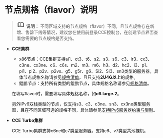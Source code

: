 # 节点规格（flavor）说明<a name="cce_02_0368"></a>

>![](public_sys-resources/icon-note.gif) **说明：** 
>不同区域支持的节点规格（flavor）不同，且节点规格存在新增、售罄下线等情况，建议您在使用前登录CCE控制台，在创建节点界面查看您需要的节点规格是否支持。

-   **CCE集群**

    -   x86节点：CCE集群支持ai1、ct3、t6、s2、s3、s6、c3、ir3、cx3、c3ne、cx3ne、c6、c6s、m2、m3、m6、h3、d2、hc2、i3、p1、pi1、pi2、p2v、p2vs、g5、g5r、g6、Si2、Si3、sn3类型的服务器，具体节点规格名称请参见[规格清单](https://support.huaweicloud.com/productdesc-ecs/zh-cn_topic_0159822360.html)，且只支持**2U4G以上**的规格。
    -   鲲鹏节点：支持所有类型的鲲鹏节点，具体规格名称请参见[规格清单](https://support.huaweicloud.com/productdesc-ecs/ecs_01_0066.html)。

    在填写flavor时，需要填写具体规格名称，如**c6.large.2**。

    另外IPv6双栈类型的节点，仅支持s3、c3、c3ne、sn3、cx3ne类型服务器，且在不同区域可选的规格不同，具体请参见[支持IPv6服务器约束与限制](https://support.huaweicloud.com/usermanual-ecs/ecs_03_0508.html#section1)。

-   **CCE Turbo集群**

    CCE Turbo集群支持c6ne和c7类型服务器。支持c6、v7类型共池裸机。


